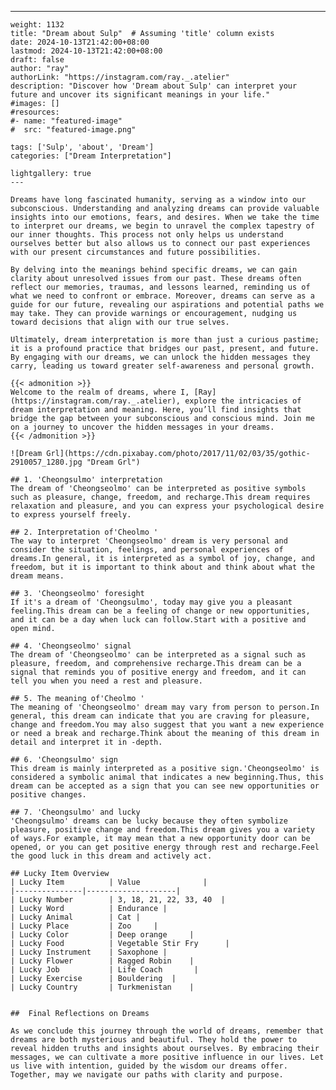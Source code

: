 ---
    weight: 1132
    title: "Dream about Sulp"  # Assuming 'title' column exists
    date: 2024-10-13T21:42:00+08:00
    lastmod: 2024-10-13T21:42:00+08:00
    draft: false
    author: "ray"
    authorLink: "https://instagram.com/ray._.atelier"
    description: "Discover how 'Dream about Sulp' can interpret your future and uncover its significant meanings in your life."
    #images: []
    #resources:
    #- name: "featured-image"
    #  src: "featured-image.png"
    
    tags: ['Sulp', 'about', 'Dream']
    categories: ["Dream Interpretation"]
    
    lightgallery: true
    ---
    
    Dreams have long fascinated humanity, serving as a window into our subconscious. Understanding and analyzing dreams can provide valuable insights into our emotions, fears, and desires. When we take the time to interpret our dreams, we begin to unravel the complex tapestry of our inner thoughts. This process not only helps us understand ourselves better but also allows us to connect our past experiences with our present circumstances and future possibilities.
    
    By delving into the meanings behind specific dreams, we can gain clarity about unresolved issues from our past. These dreams often reflect our memories, traumas, and lessons learned, reminding us of what we need to confront or embrace. Moreover, dreams can serve as a guide for our future, revealing our aspirations and potential paths we may take. They can provide warnings or encouragement, nudging us toward decisions that align with our true selves.
    
    Ultimately, dream interpretation is more than just a curious pastime; it is a profound practice that bridges our past, present, and future. By engaging with our dreams, we can unlock the hidden messages they carry, leading us toward greater self-awareness and personal growth.
    
    {{< admonition >}}
    Welcome to the realm of dreams, where I, [Ray](https://instagram.com/ray._.atelier), explore the intricacies of dream interpretation and meaning. Here, you’ll find insights that bridge the gap between your subconscious and conscious mind. Join me on a journey to uncover the hidden messages in your dreams.
    {{< /admonition >}}
    
    ![Dream Grl](https://cdn.pixabay.com/photo/2017/11/02/03/35/gothic-2910057_1280.jpg "Dream Grl")
    
    ## 1. 'Cheongsulmo' interpretation
    The dream of 'Cheongseolmo' can be interpreted as positive symbols such as pleasure, change, freedom, and recharge.This dream requires relaxation and pleasure, and you can express your psychological desire to express yourself freely.
    
    ## 2. Interpretation of'Cheolmo '
    The way to interpret 'Cheongseolmo' dream is very personal and consider the situation, feelings, and personal experiences of dreams.In general, it is interpreted as a symbol of joy, change, and freedom, but it is important to think about and think about what the dream means.
    
    ## 3. 'Cheongseolmo' foresight
    If it's a dream of 'Cheongsulmo', today may give you a pleasant feeling.This dream can be a feeling of change or new opportunities, and it can be a day when luck can follow.Start with a positive and open mind.
    
    ## 4. 'Cheongseolmo' signal
    The dream of 'Cheongseolmo' can be interpreted as a signal such as pleasure, freedom, and comprehensive recharge.This dream can be a signal that reminds you of positive energy and freedom, and it can tell you when you need a rest and pleasure.
    
    ## 5. The meaning of'Cheolmo '
    The meaning of 'Cheongseolmo' dream may vary from person to person.In general, this dream can indicate that you are craving for pleasure, change and freedom.You may also suggest that you want a new experience or need a break and recharge.Think about the meaning of this dream in detail and interpret it in -depth.
    
    ## 6. 'Cheongsulmo' sign
    This dream is mainly interpreted as a positive sign.'Cheongseolmo' is considered a symbolic animal that indicates a new beginning.Thus, this dream can be accepted as a sign that you can see new opportunities or positive changes.
    
    ## 7. 'Cheongsulmo' and lucky
    'Cheongsulmo' dreams can be lucky because they often symbolize pleasure, positive change and freedom.This dream gives you a variety of ways.For example, it may mean that a new opportunity door can be opened, or you can get positive energy through rest and recharge.Feel the good luck in this dream and actively act.
    
    ## Lucky Item Overview
    | Lucky Item          | Value              |
    |---------------|--------------------|
    | Lucky Number        | 3, 18, 21, 22, 33, 40  |
    | Lucky Word          | Endurance |
    | Lucky Animal        | Cat |
    | Lucky Place         | Zoo     |
    | Lucky Color         | Deep orange     |
    | Lucky Food          | Vegetable Stir Fry      |
    | Lucky Instrument    | Saxophone |
    | Lucky Flower        | Ragged Robin    |
    | Lucky Job           | Life Coach       |
    | Lucky Exercise      | Bouldering  |
    | Lucky Country       | Turkmenistan    |
    
    
    ##  Final Reflections on Dreams
    
    As we conclude this journey through the world of dreams, remember that dreams are both mysterious and beautiful. They hold the power to reveal hidden truths and insights about ourselves. By embracing their messages, we can cultivate a more positive influence in our lives. Let us live with intention, guided by the wisdom our dreams offer. Together, may we navigate our paths with clarity and purpose.
    